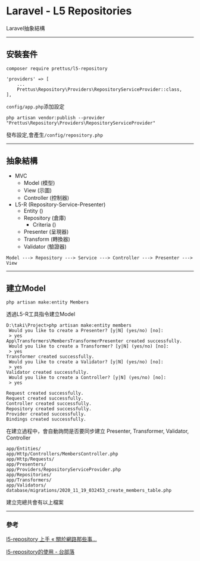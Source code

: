 # Laravel - L5 Repositories
Laravel抽象結構

---

## 安裝套件
    composer require prettus/l5-repository

```
'providers' => [
    ...
    Prettus\Repository\Providers\RepositoryServiceProvider::class,
],
```
`config/app.php`添加設定

```
php artisan vendor:publish --provider "Prettus\Repository\Providers\RepositoryServiceProvider"
```
發布設定,會產生`/config/repository.php`

---

## 抽象結構
- MVC
    - Model (模型)
    - View (示圖)
    - Controller (控制器)
- L5-R (Repository-Service-Presenter)
    - Entity ()
    - Repository (倉庫)
        - Criteria ()
    - Presenter (呈現器)
    - Transform (轉換器)
    - Validator (驗證器)

```
Model ---> Repository ---> Service ---> Controller ---> Presenter ---> View
```

---

## 建立Model
    php artisan make:entity Members
透過L5-R工具指令建立Model

```
D:\taki\Project>php artisan make:entity members
 Would you like to create a Presenter? [y|N] (yes/no) [no]:
 > yes
App\Transformers\MembersTransformerPresenter created successfully.
 Would you like to create a Transformer? [y|N] (yes/no) [no]:
 > yes
Transformer created successfully.
 Would you like to create a Validator? [y|N] (yes/no) [no]:
 > yes
Validator created successfully.
 Would you like to create a Controller? [y|N] (yes/no) [no]:
 > yes

Request created successfully.
Request created successfully.
Controller created successfully.
Repository created successfully.
Provider created successfully.
Bindings created successfully.
```
在建立過程中，會自動詢問是否要同步建立 Presenter, Transformer, Validator, Controller

```
app/Entities/
app/Http/Controllers/MembersController.php
app/Http/Requests/
app/Presenters/
app/Providers/RepositoryServiceProvider.php
app/Repositories/
app/Transformers/
app/Validators/
database/migrations/2020_11_19_032453_create_members_table.php
```
建立完總共會有以上檔案

---

### 參考
[l5-repository 上手 « 關於網路那些事...](https://adon988.logdown.com/posts/7811868-l5-repository)

[l5-repository的使用 - 台部落](https://www.twblogs.net/a/5bbd67732b71776bd30c48be)
